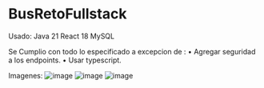 # BusRetoFullstack

Usado:
Java 21
React 18
MySQL

Se Cumplio con todo lo especificado a excepcion de :
• Agregar seguridad a los endpoints.
• Usar typescript.

Imagenes:
![image](https://github.com/user-attachments/assets/878471ed-e9d7-4c30-bf0e-32136323d660)
![image](https://github.com/user-attachments/assets/fad518b3-2812-4ec0-a635-03a6dc9d1ac1)
![image](https://github.com/user-attachments/assets/94582ed4-4d05-45b9-8244-7d49c23824d7)
